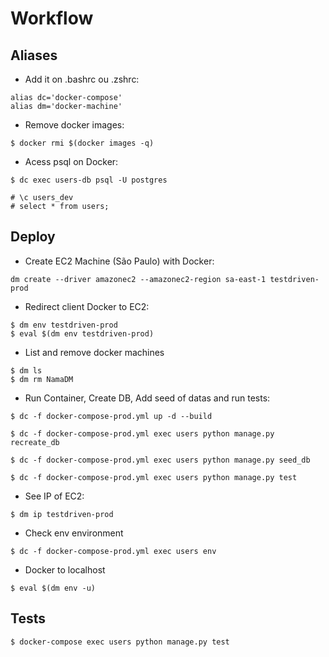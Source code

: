 # Workflow

## Aliases

* Add it on .bashrc ou .zshrc:

```
alias dc='docker-compose'
alias dm='docker-machine'
```

* Remove docker images:

```
$ docker rmi $(docker images -q)
```

* Acess psql on Docker:
```
$ dc exec users-db psql -U postgres

# \c users_dev
# select * from users;
```


## Deploy 

* Create EC2 Machine (São Paulo) with Docker:
```
dm create --driver amazonec2 --amazonec2-region sa-east-1 testdriven-prod
```

* Redirect client Docker to EC2:
```
$ dm env testdriven-prod
$ eval $(dm env testdriven-prod)
```
* List and remove docker machines 
```
$ dm ls
$ dm rm NamaDM
```
* Run  Container, Create DB, Add seed of datas and run tests:
```
$ dc -f docker-compose-prod.yml up -d --build

$ dc -f docker-compose-prod.yml exec users python manage.py recreate_db

$ dc -f docker-compose-prod.yml exec users python manage.py seed_db

$ dc -f docker-compose-prod.yml exec users python manage.py test
```
* See IP of EC2:

```
$ dm ip testdriven-prod
```

* Check env environment
```
$ dc -f docker-compose-prod.yml exec users env
```

* Docker to localhost
```
$ eval $(dm env -u)
```

## Tests
```
$ docker-compose exec users python manage.py test
```